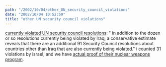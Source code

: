 ```yaml
---
path: "/2002/10/04/other_UN_security_council_violations" 
date: "2002/10/04 10:52:59" 
title: "other UN security council violations" 
---
```

<p><a href="http://www.fpif.org/commentary/2002/0210unres.html">currently violated UN security council resolutions</a>: " in addition to the dozen or so resolutions currently being violated by Iraq, a conservative estimate reveals that there are an additional 91 Security Council resolutions about countries other than Iraq that are also currently being violated." i counted 31 violations by israel, and we have <a href="http://news.bbc.co.uk/1/hi/world/middle_east/892941.stm">actual proof of their nuclear weapons program</a>.</p>